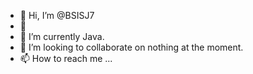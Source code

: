 - 👋 Hi, I’m @BSISJ7
- 👀 
- 🌱 I’m currently Java.
- 💞️ I’m looking to collaborate on nothing at the moment.
- 📫 How to reach me ...

<!---
BSISJ7/BSISJ7 is a ✨ special ✨ repository because its `README.md` (this file) appears on your GitHub profile.
You can click the Preview link to take a look at your changes.
--->
